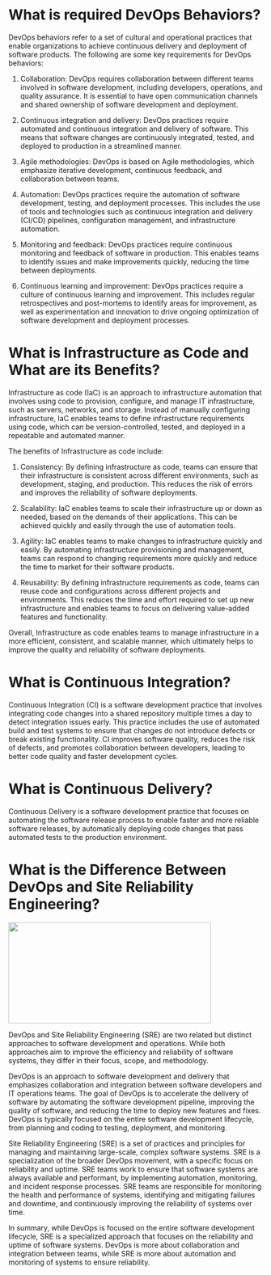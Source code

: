 # What is required DevOps Behaviors?
DevOps behaviors refer to a set of cultural and operational practices that enable organizations to achieve continuous delivery and deployment of software products. The following are some key requirements for DevOps behaviors:

1)	Collaboration: DevOps requires collaboration between different teams involved in software development, including developers, operations, and quality assurance. It is essential to have open communication channels and shared ownership of software development and deployment.

2)	Continuous integration and delivery: DevOps practices require automated and continuous integration and delivery of software. This means that software changes are continuously integrated, tested, and deployed to production in a streamlined manner.

3)	Agile methodologies: DevOps is based on Agile methodologies, which emphasize iterative development, continuous feedback, and collaboration between teams.

4)	Automation: DevOps practices require the automation of software development, testing, and deployment processes. This includes the use of tools and technologies such as continuous integration and delivery (CI/CD) pipelines, configuration management, and infrastructure automation.

5)	Monitoring and feedback: DevOps practices require continuous monitoring and feedback of software in production. This enables teams to identify issues and make improvements quickly, reducing the time between deployments.

6)	Continuous learning and improvement: DevOps practices require a culture of continuous learning and improvement. This includes regular retrospectives and post-mortems to identify areas for improvement, as well as experimentation and innovation to drive ongoing optimization of software development and deployment processes.

# What is Infrastructure as Code and What are its Benefits?

Infrastructure as code (IaC) is an approach to infrastructure automation that involves using code to provision, configure, and manage IT infrastructure, such as servers, networks, and storage. Instead of manually configuring infrastructure, IaC enables teams to define infrastructure requirements using code, which can be version-controlled, tested, and deployed in a repeatable and automated manner.

The benefits of Infrastructure as code include:
1)	Consistency: By defining infrastructure as code, teams can ensure that their infrastructure is consistent across different environments, such as development, staging, and production. This reduces the risk of errors and improves the reliability of software deployments.

2)	Scalability: IaC enables teams to scale their infrastructure up or down as needed, based on the demands of their applications. This can be achieved quickly and easily through the use of automation tools.

3)	Agility: IaC enables teams to make changes to infrastructure quickly and easily. By automating infrastructure provisioning and management, teams can respond to changing requirements more quickly and reduce the time to market for their software products.

4)	Reusability: By defining infrastructure requirements as code, teams can reuse code and configurations across different projects and environments. This reduces the time and effort required to set up new infrastructure and enables teams to focus on delivering value-added features and functionality.

Overall, Infrastructure as code enables teams to manage infrastructure in a more efficient, consistent, and scalable manner, which ultimately helps to improve the quality and reliability of software deployments.

# What is Continuous Integration?

Continuous Integration (CI) is a software development practice that involves integrating code changes into a shared repository multiple times a day to detect integration issues early. This practice includes the use of automated build and test systems to ensure that changes do not introduce defects or break existing functionality. CI improves software quality, reduces the risk of defects, and promotes collaboration between developers, leading to better code quality and faster development cycles.

# What is Continuous Delivery?
Continuous Delivery is a software development practice that focuses on automating the software release process to enable faster and more reliable software releases, by automatically deploying code changes that pass automated tests to the production environment.


#  What is the Difference Between DevOps and Site Reliability Engineering?

<img src=https://user-images.githubusercontent.com/125795058/230749460-e814a440-0e5d-4729-8fc7-d7ce87051de5.png width=400 height=200 />

DevOps and Site Reliability Engineering (SRE) are two related but distinct approaches to software development and operations. While both approaches aim to improve the efficiency and reliability of software systems, they differ in their focus, scope, and methodology.

DevOps is an approach to software development and delivery that emphasizes collaboration and integration between software developers and IT operations teams. The goal of DevOps is to accelerate the delivery of software by automating the software development pipeline, improving the quality of software, and reducing the time to deploy new features and fixes. DevOps is typically focused on the entire software development lifecycle, from planning and coding to testing, deployment, and monitoring.

Site Reliability Engineering (SRE) is a set of practices and principles for managing and maintaining large-scale, complex software systems. SRE is a specialization of the broader DevOps movement, with a specific focus on reliability and uptime. SRE teams work to ensure that software systems are always available and performant, by implementing automation, monitoring, and incident response processes. SRE teams are responsible for monitoring the health and performance of systems, identifying and mitigating failures and downtime, and continuously improving the reliability of systems over time.

In summary, while DevOps is focused on the entire software development lifecycle, SRE is a specialized approach that focuses on the reliability and uptime of software systems. DevOps is more about collaboration and integration between teams, while SRE is more about automation and monitoring of systems to ensure reliability.






